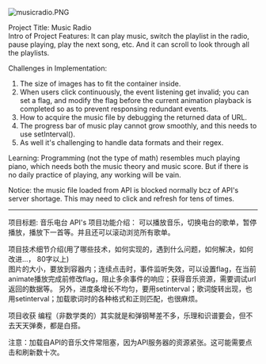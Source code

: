 ![musicradio.PNG](https://github.com/dajiyuanzi/resume/tree/master/practice/mis40_musicPlayer/musicradio.PNG)
  
Project Title: Music Radio  
Intro of Project Features: It can play music, switch the playlist in the radio, pause playing, play the next song, etc. And it can scroll to look through all the playlists.
  
Challenges in Implementation: 
1. The size of images has to fit the container inside. 
2. When users click continuously, the event listening get invalid; you can set a flag, and modify the flag before the current animation playback is completed so as to prevent responsing redundant events.
3. How to acquire the music file by debugging the returned data of URL.
4. The progress bar of music play cannot grow smoothly, and this needs to use setInterval().
5. As well it's challenging to handle data formats and their regex.

Learning:
Programming (not the type of math) resembles much playing piano, which needs both the music theory and music score. But if there is no daily practice of playing, any working will be vain.  
  
Notice: the music file loaded from API is blocked normally bcz of API's server shortage. This may need to click and refresh for tens of times.  
  
  
****
  
项目标题: 音乐电台
API's
项目功能介绍：
可以播放音乐，切换电台的歌单，暂停播放，播放下一首等。并且还可以滚动浏览所有歌单。

项目技术细节介绍(用了哪些技术，如何实现的，遇到什么问题，如何解决，如何改进...， 80字以上)  
图片的大小，要放到容器内；连续点击时，事件监听失效，可以设置flag，在当前animate播放完成前修改flag，阻止多余事件的响应；获得音乐资源，需要调试url返回的数据等。
另外，进度条增长不均匀，要用setinterval；歌词旋转出现，也用setinterval；加载歌词时的各种格式和正则匹配，也很麻烦。

项目收获
编程（非数学类的）其实就是和弹钢琴差不多，乐理和识谱要会，但不去天天弹奏，都是白搭。  
  
注意：加载自API的音乐文件常阻塞，因为API服务器的资源紧张。这可能需要点击和刷新数十次。
